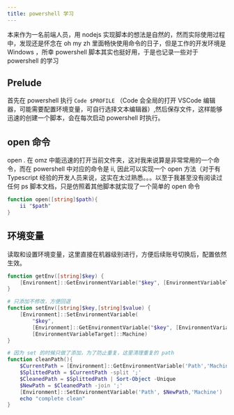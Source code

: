 ```yaml
---
title: powershell 学习
---
```


本来作为一名前端人员，用 nodejs 实现脚本的想法是自然的，然而实际使用过程中，发现还是怀念在 oh my zh 里面畅快使用命令的日子，但是工作的开发环境是 Windows ，所幸 powershell 脚本其实也挺好用，于是也记录一些对于 powershell 的学习 <!-- more -->

## Prelude

首先在 powershell 执行 `Code $PROFILE` （Code 会全局的打开 VSCode 编辑器，可能需要配置环境变量，可自行选择文本编辑器）,然后保存文件，这样能够迅速的创建一个脚本，会在每次启动 powershell 时执行。

## open 命令

open . 在 omz 中能迅速的打开当前文件夹，这对我来说算是非常常用的一个命令，而在 powershell 中对应的命令是 ii, 因此可以实现一个 open 方法（对于有 Typescript 经验的开发人员来说，这实在太过熟悉。。。以至于我甚至没有阅读过任何 ps 脚本文档，只是仿照着其他脚本就实现了一个简单的 open 命令

```powershell
function open([string]$path){
    ii "$path"
}
```

## 环境变量

读取和设置环境变量，这里直接在机器级别进行，方便后续账号切换后，配置依然生效。

```powershell
function getEnv([string]$key) {
    [Environment]::GetEnvironmentVariable("$key", [EnvironmentVariableTarget]::Machine)
}

# 只添加不修改，方便回退
function setEnv([string]$key,[string]$value) {
    [Environment]::SetEnvironmentVariable(
        "$key",
        [Environment]::GetEnvironmentVariable("$key", [EnvironmentVariableTarget]::Machine) + ";$value",
        [EnvironmentVariableTarget]::Machine)
}

# 因为 set 的时候只做了添加，为了防止重复，这里清理重复的 path
function cleanPath(){
    $CurrentPath = [Environment]::GetEnvironmentVariable('Path','Machine')
    $SplittedPath = $CurrentPath -split ';'
    $CleanedPath = $SplittedPath | Sort-Object -Unique
    $NewPath = $CleanedPath -join ';'
    [Environment]::SetEnvironmentVariable('Path', $NewPath,'Machine')
    echo "complete clean"
}
```
